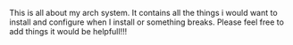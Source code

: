 This is all about my arch system. It contains all the things i would want to install and configure when I install or something breaks. Please feel free  to add things it would be helpfull!!!


